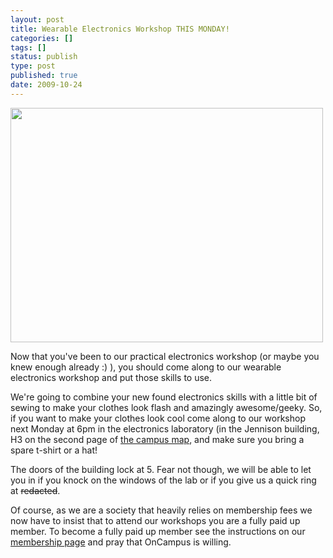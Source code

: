 ```yaml
---
layout: post
title: Wearable Electronics Workshop THIS MONDAY!
categories: []
tags: []
status: publish
type: post
published: true
date: 2009-10-24
---
```

<a href="http://www.flickr.com/photos/omerk/4047374929/in/pool-tinkersoc"><img class="alignnone" title="Workshop in progress" src="http://farm3.static.flickr.com/2604/4047374929_cbc761dbaf.jpg" alt="" width="500" height="375" /></a>

Now that you've been to our practical electronics workshop (or maybe you knew enough already  :)  ), you should come along to our wearable electronics workshop and put those skills to use.

We're going to combine your new found electronics skills with a little bit of sewing to make your clothes look flash and amazingly awesome/geeky. So, if you want to make your clothes look cool come along to our workshop next Monday at 6pm in the electronics laboratory (in the Jennison building, H3 on the second page of [the campus map](http://www.kent.ac.uk/maps/canterbury/01maps.pdf), and make sure you bring a spare t-shirt or a hat!

The doors of the building lock at 5. Fear not though, we will be able to let you in if you knock on the windows of the lab or if you give us a quick ring at <del>redacted</del>.

Of course, as we are a society that heavily relies on membership fees we now have to insist that to attend our workshops you are a fully paid up member. To become a fully paid up member see the instructions on our [membership page](http://tinkersoc.org/join") and pray that OnCampus is willing.
